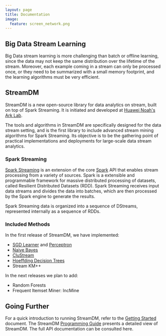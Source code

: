 ```yaml
---
layout: page
title: Documentation
image:
  feature: screen_network.png
---
```

## Big Data Stream Learning 

Big Data stream learning is more challenging than batch or offline learning,
since the data may not keep the same distribution over the lifetime of the
stream. Moreover, each example coming in a stream can only be processed once, or
they need to be summarized with a small memory footprint, and the learning
algorithms must be very efficient. 

## StreamDM

StreamDM is a new open-source library for data analytics on stream, built on top
of Spark Streaming. It is initiated and developed at [Huawei Noah's Ark
Lab](http://www.noahlab.com.hk/).

The tools and algorithms in StreamDM are specifically designed for the data
stream setting, and is the first library to include advanced stream mining
algorithms for Spark Streaming. Its objective is to be the gathering point of
practical implementations and deployments for large-scale data stream analytics.

### Spark Streaming

[Spark Streaming](https://spark.apache.org/streaming/) is an extension of the
core [Spark](https://spark.apache.org)  API that enables stream processing from
a variety of sources. Spark is a extensible and programmable framework for
massive distributed processing of datasets, called Resilient Distributed
Datasets (RDD). Spark Streaming receives input data streams and divides the data
into batches, which are then processed by the Spark engine to generate the
results.

Spark Streaming data is organized into a sequence of DStreams, represented
internally as a sequence of RDDs.

### Included Methods

In the first release of StreamDM, we have implemented:

* [SGD Learner](SGD.html) and [Perceptron](SGD.html#perceptron)
* [Naive Bayes](NB.html)
* [CluStream](CluStream.html)
* [Hoeffding Decision Trees](HDT.html)
* Stream KM++

In the next releases we plan to add: 

* Random Forests
* Frequent Itemset Miner: IncMine

## Going Further

For a quick introduction to running StreamDM, refer to the [Getting
Started](GettingStarted.html) document. The StreamDM [Programming
Guide](Programming.html) presents a detailed view of StreamDM. The full API
documentation can be consulted here. 
